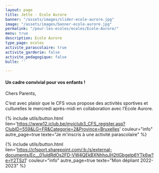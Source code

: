 ```yaml
---
layout: page
title: Jette - Ecole Aurore
banner: "/assets/images/slider-ecole-aurore.jpg"
image: "/assets/images/banner-ecole-aurore.jpg"
permalink: "/pour-les-ecoles/ecoles/Ecole-Aurore/"
menu: true
description: Ecole Aurore
type_page: ecoles
activite_parascolaire: true
activite_garderie: false
activite_pedagogique: false
bulle: ''

---
```

#### **Un cadre convivial pour vos enfants !**

Chers Parents,

C’est avec plaisir que le CFS vous propose des activités sportives et culturelles le mercredi après-midi en collaboration avec l’Ecole Aurore.

{% include utils/button.html  
lien='https://www12.iclub.be/myiclub3_CFS_register.asp?ClubID=559&LG=FR&Categorie=2&Province=Bruxelles' couleur="info" autre_page=true texte="Je m'inscris à une activité parascolaire" %}

{% include utils/button.html lien='https://cfsport.sharepoint.com/:b:/s/external-documents/Ec__01uldRdOs2FD-VW4QEkBXNhhqJH2tlGbgelp6YTk6w?e=Y2TSz1' couleur="info" autre_page=true texte="Mon dépliant 2022-2023" %}